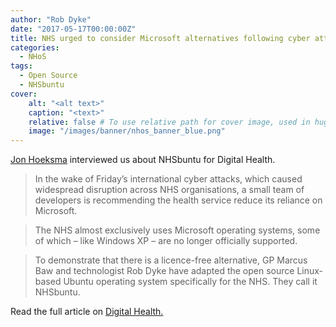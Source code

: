 ```yaml
---
author: "Rob Dyke"
date: "2017-05-17T00:00:00Z"
title: NHS urged to consider Microsoft alternatives following cyber attacks
categories:
  - NHoS
tags:
  - Open Source
  - NHSbuntu
cover:
    alt: "<alt text>"
    caption: "<text>"
    relative: false # To use relative path for cover image, used in hugo Page-bundles
    image: "/images/banner/nhos_banner_blue.png"
---
```


[Jon Hoeksma](https://www.digitalhealth.net/author/jon-hoeksma/) interviewed us about NHSbuntu for Digital Health.

> In the wake of Friday’s international cyber attacks, which caused widespread disruption across NHS organisations, a small team of developers is recommending the health service reduce its reliance on Microsoft.

> The NHS almost exclusively uses Microsoft operating systems, some of which – like Windows XP – are no longer officially supported.

> To demonstrate that there is a licence-free alternative, GP Marcus Baw and technologist Rob Dyke have adapted the open source Linux-based Ubuntu operating system specifically for the NHS. They call it NHSbuntu.

Read the full article on [Digital Health.](https://www.digitalhealth.net/2017/05/nhs-urged-consider-microsoft-alternatives-following-cyber-attacks/)
